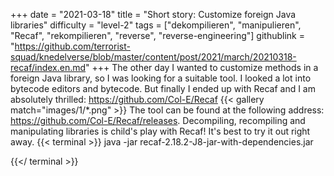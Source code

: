 +++
date = "2021-03-18"
title = "Short story: Customize foreign Java libraries"
difficulty = "level-2"
tags = ["dekompilieren", "manipulieren", "Recaf", "rekompilieren", "reverse", "reverse-engineering"]
githublink = "https://github.com/terrorist-squad/knedelverse/blob/master/content/post/2021/march/20210318-recaf/index.en.md"
+++
The other day I wanted to customize methods in a foreign Java library, so I was looking for a suitable tool. I looked a lot into bytecode editors and bytecode. But finally I ended up with Recaf and I am absolutely thrilled: https://github.com/Col-E/Recaf
{{< gallery match="images/1/*.png" >}}
The tool can be found at the following address: https://github.com/Col-E/Recaf/releases. Decompiling, recompiling and manipulating libraries is child's play with Recaf! It's best to try it out right away.
{{< terminal >}}
java -jar recaf-2.18.2-J8-jar-with-dependencies.jar

{{</ terminal >}}

